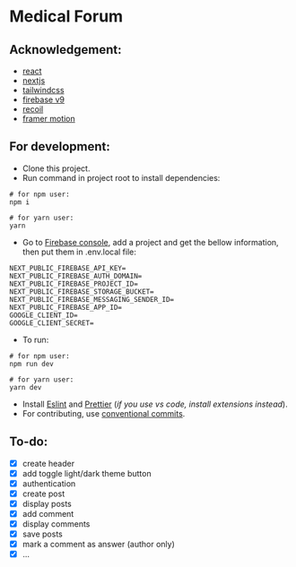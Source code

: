 # Medical Forum

## Acknowledgement:

- [react](https://reactjs.org/)
- [nextjs](https://nextjs.org/)
- [tailwindcss](https://tailwindcss.com/)
- [firebase v9](https://firebase.google.com/)
- [recoil](https://recoiljs.org/)
- [framer motion](https://www.framer.com/motion/)

## For development:

- Clone this project.
- Run command in project root to install dependencies:

```
# for npm user:
npm i

# for yarn user:
yarn
```

- Go to [Firebase console](https://console.firebase.google.com), add a project and get the bellow information, then put them in .env.local file:

```
NEXT_PUBLIC_FIREBASE_API_KEY=
NEXT_PUBLIC_FIREBASE_AUTH_DOMAIN=
NEXT_PUBLIC_FIREBASE_PROJECT_ID=
NEXT_PUBLIC_FIREBASE_STORAGE_BUCKET=
NEXT_PUBLIC_FIREBASE_MESSAGING_SENDER_ID=
NEXT_PUBLIC_FIREBASE_APP_ID=
GOOGLE_CLIENT_ID=
GOOGLE_CLIENT_SECRET=
```

- To run:

```
# for npm user:
npm run dev

# for yarn user:
yarn dev
```

- Install [Eslint](https://eslint.org/) and [Prettier](https://prettier.io/) (_if you use vs code, install extensions instead_).
- For contributing, use [conventional commits](https://conventionalcommits.org).

## To-do:

- [x] create header
- [x] add toggle light/dark theme button
- [x] authentication
- [x] create post
- [x] display posts
- [x] add comment
- [x] display comments
- [x] save posts
- [x] mark a comment as answer (author only)
- [x] ...
